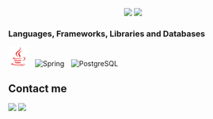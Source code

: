 <div align="center">
  <img height="180em" src="https://github-readme-stats.vercel.app/api?username=xflprflx&show_icons=true&theme=dark&include_all_commits=true&count_private=true"/>
  <img height="180em" src="https://github-readme-stats.vercel.app/api/top-langs/?username=xflprflx&layout=compact&langs_count=7&theme=dark"/>
</div>
  
 ### Languages, Frameworks, Libraries and Databases
<div>
  <img alt="Java" src="https://raw.githubusercontent.com/devicons/devicon/master/icons/java/java-plain.svg" width="40" height="40" style="margin-right: 10px">
  <img alt="Spring" src="https://cdn.jsdelivr.net/gh/devicons/devicon/icons/spring/spring-original.svg" width="40" height="40" style="margin-right: 10px">
  <img alt="PostgreSQL" src="https://cdn.jsdelivr.net/gh/devicons/devicon/icons/postgresql/postgresql-original.svg" width="40" height="40">
</div>
  
## Contact me
<div>
  <a href="https://github.com/xflprflx">
  <a href = "mailto:x.filipe.machado.x@gmail.com"><img src="https://img.shields.io/badge/-Gmail-%23333?style=for-the-badge&logo=gmail&logoColor=white" target="_blank"></a>
  <a href="https://www.linkedin.com/in/filiperpmachado/" target="_blank"><img src="https://img.shields.io/badge/-LinkedIn-%230077B5?style=for-the-badge&logo=linkedin&logoColor=white" target="_blank"></a>
</div>
